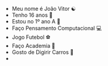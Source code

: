 - Meu nome é João Vitor ☯️
- Tenho 16 anos 🎂
- Estou no 1º ano A 📖
- Faço Pensamento Computacional 💻
- Jogo Futebol ⚽
- Faço Academia 💪
- Gosto de Digirir Carros 🚗
- 
